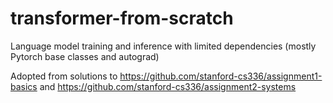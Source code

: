 # transformer-from-scratch
Language model training and inference with limited dependencies (mostly Pytorch base classes and autograd)

Adopted from solutions to https://github.com/stanford-cs336/assignment1-basics and https://github.com/stanford-cs336/assignment2-systems
